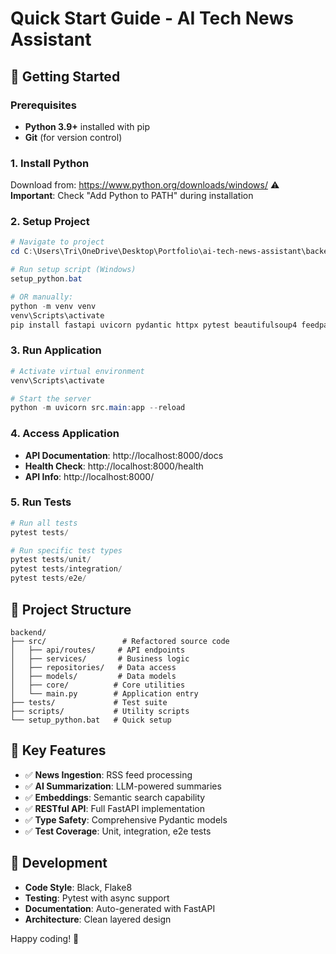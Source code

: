 # Quick Start Guide - AI Tech News Assistant

## 🚀 Getting Started

### Prerequisites
- **Python 3.9+** installed with pip
- **Git** (for version control)

### 1. Install Python
Download from: https://www.python.org/downloads/windows/
⚠️ **Important**: Check "Add Python to PATH" during installation

### 2. Setup Project
```powershell
# Navigate to project
cd C:\Users\Tri\OneDrive\Desktop\Portfolio\ai-tech-news-assistant\backend

# Run setup script (Windows)
setup_python.bat

# OR manually:
python -m venv venv
venv\Scripts\activate
pip install fastapi uvicorn pydantic httpx pytest beautifulsoup4 feedparser
```

### 3. Run Application
```powershell
# Activate virtual environment
venv\Scripts\activate

# Start the server
python -m uvicorn src.main:app --reload
```

### 4. Access Application
- **API Documentation**: http://localhost:8000/docs
- **Health Check**: http://localhost:8000/health
- **API Info**: http://localhost:8000/

### 5. Run Tests
```powershell
# Run all tests
pytest tests/

# Run specific test types
pytest tests/unit/
pytest tests/integration/
pytest tests/e2e/
```

## 📁 Project Structure
```
backend/
├── src/                 # Refactored source code
│   ├── api/routes/     # API endpoints
│   ├── services/       # Business logic  
│   ├── repositories/   # Data access
│   ├── models/         # Data models
│   ├── core/          # Core utilities
│   └── main.py        # Application entry
├── tests/             # Test suite
├── scripts/           # Utility scripts
└── setup_python.bat   # Quick setup
```

## 🎯 Key Features
- ✅ **News Ingestion**: RSS feed processing
- ✅ **AI Summarization**: LLM-powered summaries  
- ✅ **Embeddings**: Semantic search capability
- ✅ **RESTful API**: Full FastAPI implementation
- ✅ **Type Safety**: Comprehensive Pydantic models
- ✅ **Test Coverage**: Unit, integration, e2e tests

## 🔧 Development
- **Code Style**: Black, Flake8
- **Testing**: Pytest with async support
- **Documentation**: Auto-generated with FastAPI
- **Architecture**: Clean layered design

Happy coding! 🎉

